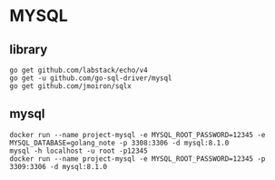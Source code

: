 # MYSQL

## library
    go get github.com/labstack/echo/v4
    go get -u github.com/go-sql-driver/mysql
    go get github.com/jmoiron/sqlx

## mysql
    docker run --name project-mysql -e MYSQL_ROOT_PASSWORD=12345 -e MYSQL_DATABASE=golang_note -p 3308:3306 -d mysql:8.1.0
    mysql -h localhost -u root -p12345
    docker run --name project-mysql -e MYSQL_ROOT_PASSWORD=12345 -p 3309:3306 -d mysql:8.1.0